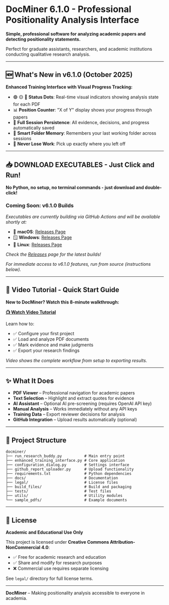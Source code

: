 # DocMiner 6.1.0 - Professional Positionality Analysis Interface

**Simple, professional software for analyzing academic papers and detecting positionality statements.**

Perfect for graduate assistants, researchers, and academic institutions conducting qualitative research analysis.

---

## 🆕 **What's New in v6.1.0** (October 2025)

**Enhanced Training Interface with Visual Progress Tracking:**
- 🟢 🟡 🔴 **Status Dots**: Real-time visual indicators showing analysis state for each PDF
- 📊 **Position Counter**: "X of Y" display shows your progress through papers
- 💾 **Full Session Persistence**: All evidence, decisions, and progress automatically saved
- 📁 **Smart Folder Memory**: Remembers your last working folder across sessions
- 🎯 **Never Lose Work**: Pick up exactly where you left off

---

## 📥 **DOWNLOAD EXECUTABLES - Just Click and Run!**

**No Python, no setup, no terminal commands - just download and double-click!**

### **Coming Soon: v6.1.0 Builds**
*Executables are currently building via GitHub Actions and will be available shortly at:*
- 🍎 **macOS**: [Releases Page](https://github.com/OhioMathTeacher/docminer/releases/latest)
- 🪟 **Windows**: [Releases Page](https://github.com/OhioMathTeacher/docminer/releases/latest)
- 🐧 **Linux**: [Releases Page](https://github.com/OhioMathTeacher/docminer/releases/latest)

*Check the [Releases](https://github.com/OhioMathTeacher/docminer/releases) page for the latest builds!*

*For immediate access to v6.1.0 features, run from source (instructions below).*

---

## 🎥 **Video Tutorial - Quick Start Guide**

**New to DocMiner? Watch this 8-minute walkthrough:**

[**📺 Watch Video Tutorial**](https://youtu.be/Y3nX3kSQsXU)

Learn how to:
- ✅ Configure your first project
- ✅ Load and analyze PDF documents  
- ✅ Mark evidence and make judgments
- ✅ Export your research findings

*Video shows the complete workflow from setup to exporting results.*

---

## ✨ **What It Does**

* **PDF Viewer** – Professional navigation for academic papers
* **Text Selection** – Highlight and extract quotes for evidence
* **AI Assistant** – Optional AI pre-screening (requires OpenAI API key)
* **Manual Analysis** – Works immediately without any API keys
* **Training Data** – Export reviewer decisions for analysis
* **GitHub Integration** – Upload results automatically (optional)

---

## 📁 **Project Structure**

```
docminer/
├── run_research_buddy.py          # Main entry point
├── enhanced_training_interface.py # Core application
├── configuration_dialog.py        # Settings interface  
├── github_report_uploader.py      # Upload functionality
├── requirements.txt               # Python dependencies
├── docs/                          # Documentation
├── legal/                         # License files
├── build_files/                   # Build and packaging
├── tests/                         # Test files
├── utils/                         # Utility modules
└── sample_pdfs/                   # Example documents
```
---

## 📜 **License**

**Academic and Educational Use Only**

This project is licensed under **Creative Commons Attribution-NonCommercial 4.0**:

* ✅ Free for academic research and education
* ✅ Share and modify for research purposes
* ❌ Commercial use requires separate licensing

See `legal/` directory for full license terms.

---

**DocMiner** – Making positionality analysis accessible to everyone in academia.
